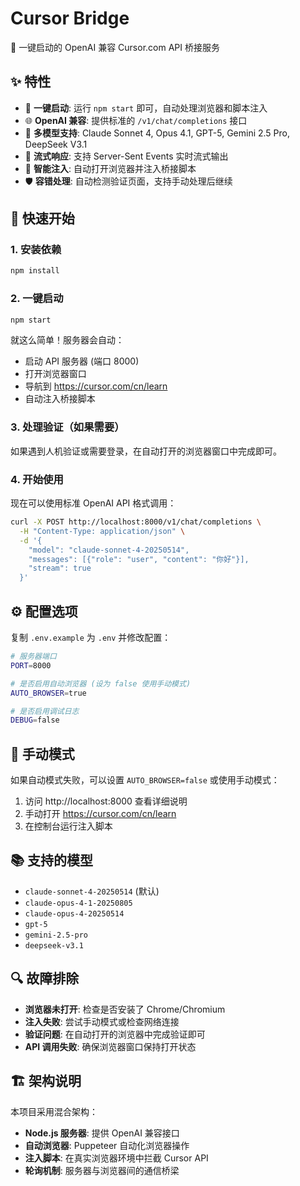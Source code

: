 # Cursor Bridge

🚀 一键启动的 OpenAI 兼容 Cursor.com API 桥接服务

## ✨ 特性

- 🔌 **一键启动**: 运行 `npm start` 即可，自动处理浏览器和脚本注入
- 🌐 **OpenAI 兼容**: 提供标准的 `/v1/chat/completions` 接口
- 🤖 **多模型支持**: Claude Sonnet 4, Opus 4.1, GPT-5, Gemini 2.5 Pro, DeepSeek V3.1
- 📡 **流式响应**: 支持 Server-Sent Events 实时流式输出
- 🎯 **智能注入**: 自动打开浏览器并注入桥接脚本
- 🛡️ **容错处理**: 自动检测验证页面，支持手动处理后继续

## 🚀 快速开始

### 1. 安装依赖
```bash
npm install
```

### 2. 一键启动
```bash
npm start
```

就这么简单！服务器会自动：
- 启动 API 服务器 (端口 8000)
- 打开浏览器窗口
- 导航到 https://cursor.com/cn/learn
- 自动注入桥接脚本

### 3. 处理验证（如果需要）
如果遇到人机验证或需要登录，在自动打开的浏览器窗口中完成即可。

### 4. 开始使用
现在可以使用标准 OpenAI API 格式调用：

```bash
curl -X POST http://localhost:8000/v1/chat/completions \
  -H "Content-Type: application/json" \
  -d '{
    "model": "claude-sonnet-4-20250514",
    "messages": [{"role": "user", "content": "你好"}],
    "stream": true
  }'
```

## ⚙️ 配置选项

复制 `.env.example` 为 `.env` 并修改配置：

```bash
# 服务器端口
PORT=8000

# 是否启用自动浏览器 (设为 false 使用手动模式)
AUTO_BROWSER=true

# 是否启用调试日志
DEBUG=false
```

## 🔧 手动模式

如果自动模式失败，可以设置 `AUTO_BROWSER=false` 或使用手动模式：

1. 访问 http://localhost:8000 查看详细说明
2. 手动打开 https://cursor.com/cn/learn
3. 在控制台运行注入脚本

## 📚 支持的模型

- `claude-sonnet-4-20250514` (默认)
- `claude-opus-4-1-20250805`
- `claude-opus-4-20250514`
- `gpt-5`
- `gemini-2.5-pro`
- `deepseek-v3.1`

## 🔍 故障排除

- **浏览器未打开**: 检查是否安装了 Chrome/Chromium
- **注入失败**: 尝试手动模式或检查网络连接
- **验证问题**: 在自动打开的浏览器中完成验证即可
- **API 调用失败**: 确保浏览器窗口保持打开状态

## 🏗️ 架构说明

本项目采用混合架构：
- **Node.js 服务器**: 提供 OpenAI 兼容接口
- **自动浏览器**: Puppeteer 自动化浏览器操作
- **注入脚本**: 在真实浏览器环境中拦截 Cursor API
- **轮询机制**: 服务器与浏览器间的通信桥梁